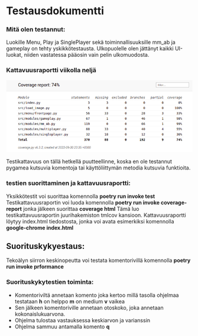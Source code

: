 # Testausdokumentti

### Mitä olen testannut:

Luokille Menu, Play ja SinglePlayer sekä toiminnallisuuksille mm_ab ja gameplay on tehty yskikkötestausta. Ulkopuolelle olen jättänyt kaikki UI-luokat, niiden vastatessa pääosin vain pelin ulkomuodosta.

### Kattavuusraportti viikolla neljä
![coverage](https://github.com/seppaemi/tiralabra-s2022/blob/main/Dokumentaatio/kuvat/coverage_week_four.png)

Testikattavuus on tällä hetkellä puutteellinne, koska en ole testannut pygamea kutsuvia komentoja tai käyttöliittymän metodia kutsuvia funktioita.

### testien suorittaminen ja kattavuusraportti:
Yksikkötestit voi suorittaa komennolla **poetry run invoke test**
Testikattavuusraportin voi luoda komennolla **poetry run invoke coverage-report**
jonka jälkeen suorittaa **coverage html**
Tämä luo testikattavuusraportin juurihakemiston tmlcov kansioon. Kattavuusraportti löytyy index.html tiedostosta, jonka voi avata esimerkiksi komennolla **google-chrome index.html**

## Suorituskykyestaus:
Tekoälyn siirron keskinopeutta voi testata komentorivillä komennolla **poetry run invoke prformance**
### Suorituskykytestien toiminta:
- Komentoriviltä annetaan komento joka kertoo millä tasolla ohjelmaa testataan
**h** on helppo
**m** on medium
**v** vaikea
- Sen jälkeen komentoriville annetaan otoskoko, joka annetaan kokonaislukuarvona.
- Ohjelma tulostaa vastauksessa keskiarvon ja varianssin
- Ohjelma sammuu antamalla komento **q**
